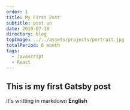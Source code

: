 ```yaml
---
order: 1
title: My First Post
subtitle: post un
date: 2019-07-10
directory: blog
topImage: ../../assets/projects/portrait.jpg
totalPeriod: 6 month
tags:
  - Javascript
  - React
---
```


## This is my first Gatsby post
it's writting in markdown
**English**